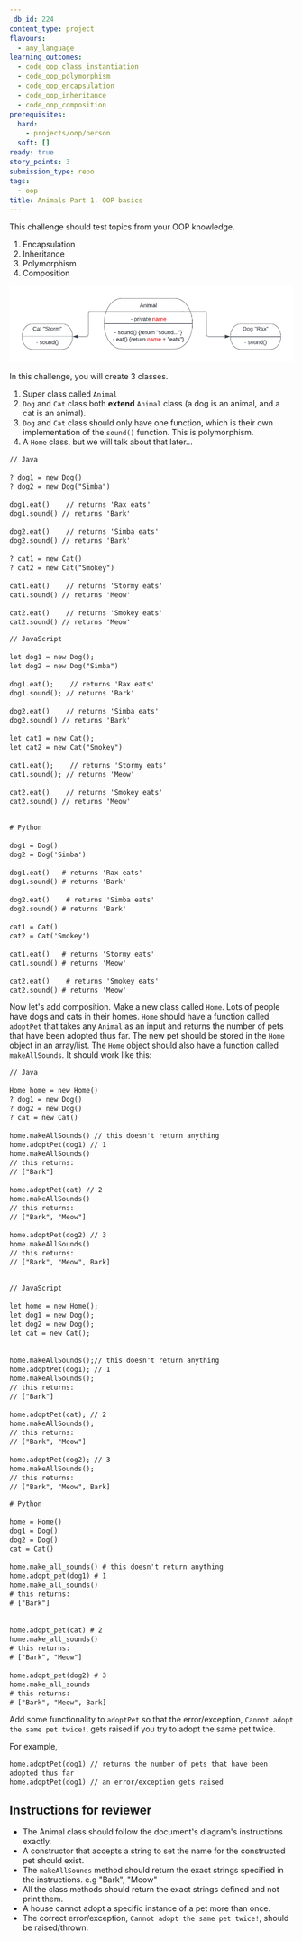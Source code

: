 ```yaml
---
_db_id: 224
content_type: project
flavours:
  - any_language
learning_outcomes:
  - code_oop_class_instantiation
  - code_oop_polymorphism
  - code_oop_encapsulation
  - code_oop_inheritance
  - code_oop_composition
prerequisites:
  hard:
    - projects/oop/person
  soft: []
ready: true
story_points: 3
submission_type: repo
tags:
  - oop
title: Animals Part 1. OOP basics
---
```


This challenge should test topics from your OOP knowledge.

1. Encapsulation
2. Inheritance
3. Polymorphism
4. Composition

![Animal Flow Diagram](animals-diagram.png)

In this challenge, you will create 3 classes.

1. Super class called `Animal`
2. `Dog` and `Cat` class both **extend** `Animal` class (a dog is an animal, and a cat is an animal).
3. `Dog` and `Cat` class should only have one function, which is their own implementation of the `sound()` function. This is polymorphism.
4. A `Home` class, but we will talk about that later...

```
// Java

? dog1 = new Dog()
? dog2 = new Dog("Simba")

dog1.eat()    // returns 'Rax eats'
dog1.sound() // returns 'Bark'

dog2.eat()    // returns 'Simba eats'
dog2.sound() // returns 'Bark'

? cat1 = new Cat()
? cat2 = new Cat("Smokey")

cat1.eat()    // returns 'Stormy eats'
cat1.sound() // returns 'Meow'

cat2.eat()    // returns 'Smokey eats'
cat2.sound() // returns 'Meow'
```

```
// JavaScript

let dog1 = new Dog();
let dog2 = new Dog("Simba")

dog1.eat();    // returns 'Rax eats'
dog1.sound(); // returns 'Bark'

dog2.eat()    // returns 'Simba eats'
dog2.sound() // returns 'Bark'

let cat1 = new Cat();
let cat2 = new Cat("Smokey")

cat1.eat();    // returns 'Stormy eats'
cat1.sound(); // returns 'Meow'

cat2.eat()    // returns 'Smokey eats'
cat2.sound() // returns 'Meow'

```

```

# Python

dog1 = Dog()
dog2 = Dog('Simba')

dog1.eat()   # returns 'Rax eats'
dog1.sound() # returns 'Bark'

dog2.eat()    # returns 'Simba eats'
dog2.sound() # returns 'Bark'

cat1 = Cat()
cat2 = Cat('Smokey')

cat1.eat()   # returns 'Stormy eats'
cat1.sound() # returns 'Meow'

cat2.eat()    # returns 'Smokey eats'
cat2.sound() # returns 'Meow'

```

Now let's add composition. Make a new class called `Home`. Lots of people have dogs and cats in their homes. `Home` should have a function called `adoptPet` that takes any `Animal` as an input and returns the number of pets that have been adopted thus far. The new pet should be stored in the `Home` object in an array/list. The `Home` object should also have a function called `makeAllSounds`. It should work like this:

```
// Java

Home home = new Home()
? dog1 = new Dog()
? dog2 = new Dog()
? cat = new Cat()

home.makeAllSounds() // this doesn't return anything
home.adoptPet(dog1) // 1
home.makeAllSounds()
// this returns:
// ["Bark"]

home.adoptPet(cat) // 2
home.makeAllSounds()
// this returns:
// ["Bark", "Meow"]

home.adoptPet(dog2) // 3
home.makeAllSounds()
// this returns:
// ["Bark", "Meow", Bark]


```

```
// JavaScript

let home = new Home();
let dog1 = new Dog();
let dog2 = new Dog();
let cat = new Cat();


home.makeAllSounds();// this doesn't return anything
home.adoptPet(dog1); // 1
home.makeAllSounds();
// this returns:
// ["Bark"]

home.adoptPet(cat); // 2
home.makeAllSounds();
// this returns:
// ["Bark", "Meow"]

home.adoptPet(dog2); // 3
home.makeAllSounds();
// this returns:
// ["Bark", "Meow", Bark]
```

```
# Python

home = Home()
dog1 = Dog()
dog2 = Dog()
cat = Cat()

home.make_all_sounds() # this doesn't return anything
home.adopt_pet(dog1) # 1
home.make_all_sounds()
# this returns:
# ["Bark"]


home.adopt_pet(cat) # 2
home.make_all_sounds()
# this returns:
# ["Bark", "Meow"]

home.adopt_pet(dog2) # 3
home.make_all_sounds
# this returns:
# ["Bark", "Meow", Bark]
```

Add some functionality to `adoptPet` so that the error/exception, `Cannot adopt the same pet twice!`, gets raised if you try to adopt the same pet twice.

For example,

```
home.adoptPet(dog1) // returns the number of pets that have been adopted thus far
home.adoptPet(dog1) // an error/exception gets raised
```

## Instructions for reviewer

- The Animal class should follow the document's diagram's instructions exactly.
- A constructor that accepts a string to set the name for the constructed pet should exist.
- The `makeAllSounds` method should return the exact strings specified in the instructions. e.g "Bark", "Meow"
- All the class methods should return the exact strings defined and not print them.
- A house cannot adopt a specific instance of a pet more than once.
- The correct error/exception, `Cannot adopt the same pet twice!`, should be raised/thrown.

